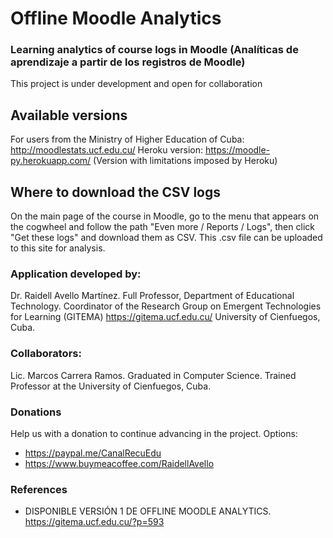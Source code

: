 # Offline Moodle Analytics
### Learning analytics of course logs in Moodle (Analíticas de aprendizaje a partir de los registros de Moodle)
This project is under development and open for collaboration

## Available versions
For users from the Ministry of Higher Education of Cuba: http://moodlestats.ucf.edu.cu/
Heroku version: https://moodle-py.herokuapp.com/ (Version with limitations imposed by Heroku)

   
## Where to download the CSV logs
On the main page of the course in Moodle, go to the menu that appears on the cogwheel and follow the path "Even more / Reports / Logs", then click "Get these logs" and download them as CSV. This .csv file can be uploaded to this site for analysis.
   
### Application developed by:
Dr. Raidell Avello Martínez. Full Professor, Department of Educational Technology. Coordinator of the Research Group on Emergent Technologies for Learning (GITEMA) https://gitema.ucf.edu.cu/ University of Cienfuegos, Cuba.

### Collaborators:
Lic. Marcos Carrera Ramos. Graduated in Computer Science. Trained Professor at the University of Cienfuegos, Cuba.

### Donations
Help us with a donation to continue advancing in the project. Options:
- https://paypal.me/CanalRecuEdu
- https://www.buymeacoffee.com/RaidellAvello

### References

 - DISPONIBLE VERSIÓN 1 DE OFFLINE MOODLE ANALYTICS. https://gitema.ucf.edu.cu/?p=593


